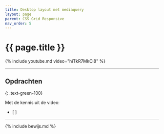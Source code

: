 ```yaml
---
title: Desktop layout met mediaquery
layout: page
parent: CSS Grid Responsive
nav_order: 5
---
```


# {{ page.title }}

{% include youtube.md video="hiTkR7MkCi8" %}

---

## Opdrachten 
{: .text-green-100}

Met de kennis uit de video: 
- [ ] 


---

{% include bewijs.md %}


